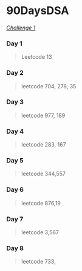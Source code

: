 # 90DaysDSA

_[Challenge 1](https://leetcode.com/study-plan/algorithm/?progress=cu10owr)_

### Day 1

> Leetcode 13

### Day 2

> leetcode 704, 278, 35

### Day 3

> leetcode 977, 189

### Day 4

> leetcode 283, 167

### Day 5

> leetcode 344,557

### Day 6

> leetcode 876,19

### Day 7

> leetcode 3,567

### Day 8

> leetcode 733,
